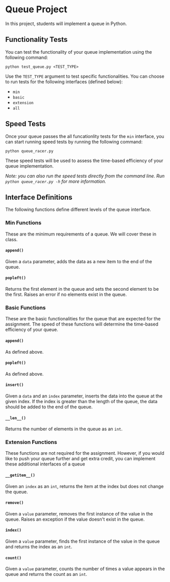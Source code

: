 # Queue Project
In this project, students will implement a queue in Python.

## Functionality Tests
You can test the functionality of your queue implementation using the following
command:

```
python test_queue.py <TEST_TYPE>
```
Use the `TEST_TYPE` argument to test specific functionalities.
You can choose to run tests for the following interfaces (defined below):

- `min`
- `basic`
- `extension`
- `all`

## Speed Tests
Once your queue passes the all funcationlity tests for the `min` interface, you can start
running speed tests by running the following command:

```
python queue_racer.py
```

These speed tests will be used to assess the time-based efficiency of your queue implementation.

*Note: you can also run the speed tests directly from the command line. Run `python queue_racer.py -h`
for more information.*

## Interface Definitions
The following functions define different levels of the queue interface.

### Min Functions
These are the minimum requirements of a queue. We will cover these in class.

#### `append()`
Given a `data` parameter, adds the data as a new item to the end of the queue.

#### `popleft()`
Returns the first element in the queue and sets the second element to be the first.
Raises an error if no elements exist in the queue.


### Basic Functions
These are the basic functionalities for the queue that are expected for the assignment.
The speed of these functions will determine the time-based efficiency of your queue.

#### `append()`
As defined above.

#### `popleft()`
As defined above.

#### `insert()`
Given a `data` and an `index` parameter, inserts the data into the queue at the given index.
If the index is greater than the length of the queue, the data should be added to the end of the queue.

#### `__len__()`
Returns the number of elements in the queue as an `int`.

### Extension Functions
These functions are not required for the assignment. However, if you would like to push
your queue further and get extra credit, you can implement these additional interfaces of
a queue

#### `__getitem__()`
Given an `index` as an `int`, returns the item at the index but does not change the queue.

#### `remove()`
Given a `value` parameter, removes the first instance of the value in the queue.
Raises an exception if the value doesn't exist in the queue.

#### `index()`
Given a `value` parameter, finds the first instance of the value in the queue
and returns the index as an `int`.

#### `count()`
Given a `value` parameter, counts the number of times a value appears in the queue and
returns the count as an `int`.
